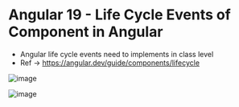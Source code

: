 # Angular 19 - Life Cycle Events of Component in Angular 

* Angular life cycle events need to implements in class level
* Ref -> https://angular.dev/guide/components/lifecycle

![image](https://github.com/user-attachments/assets/5efb627b-cc84-467f-9f99-75c7dc09e1cb)

![image](https://github.com/user-attachments/assets/616f366c-5080-4721-ab91-ded2bbc96090)
  


